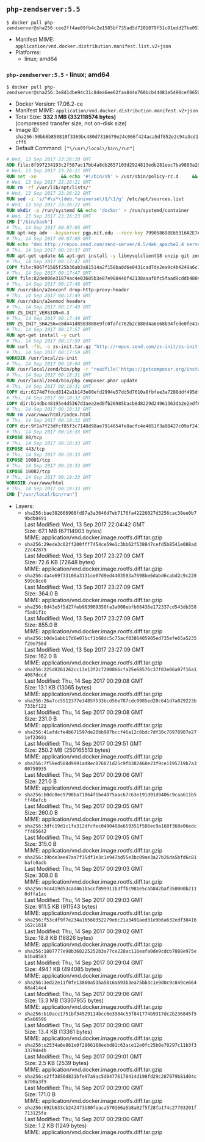 ## `php-zendserver:5.5`

```console
$ docker pull php-zendserver@sha256:cee2ff4ae09fb4c2e1585bf735ad5d7201079f51c01edd27be057e35379a0eb9
```

-	Manifest MIME: `application/vnd.docker.distribution.manifest.list.v2+json`
-	Platforms:
	-	linux; amd64

### `php-zendserver:5.5` - linux; amd64

```console
$ docker pull php-zendserver@sha256:3e8d1dbe94c31c8dea6ee62faa844e760bcb44481e5490cef065bcf6eccab3f3
```

-	Docker Version: 17.06.2-ce
-	Manifest MIME: `application/vnd.docker.distribution.manifest.v2+json`
-	Total Size: **332.1 MB (332118574 bytes)**  
	(compressed transfer size, not on-disk size)
-	Image ID: `sha256:50bb8b850810f3369bc480d7316679e24c066f424aca5df852e2c94a3cd1cff6`
-	Default Command: `["\/usr\/local\/bin\/run"]`

```dockerfile
# Wed, 13 Sep 2017 23:26:20 GMT
ADD file:8f997234193c2f587ac17bb4a8db2657103d2924813edb281eec7ba9883a2806 in / 
# Wed, 13 Sep 2017 23:26:21 GMT
RUN set -xe 		&& echo '#!/bin/sh' > /usr/sbin/policy-rc.d 	&& echo 'exit 101' >> /usr/sbin/policy-rc.d 	&& chmod +x /usr/sbin/policy-rc.d 		&& dpkg-divert --local --rename --add /sbin/initctl 	&& cp -a /usr/sbin/policy-rc.d /sbin/initctl 	&& sed -i 's/^exit.*/exit 0/' /sbin/initctl 		&& echo 'force-unsafe-io' > /etc/dpkg/dpkg.cfg.d/docker-apt-speedup 		&& echo 'DPkg::Post-Invoke { "rm -f /var/cache/apt/archives/*.deb /var/cache/apt/archives/partial/*.deb /var/cache/apt/*.bin || true"; };' > /etc/apt/apt.conf.d/docker-clean 	&& echo 'APT::Update::Post-Invoke { "rm -f /var/cache/apt/archives/*.deb /var/cache/apt/archives/partial/*.deb /var/cache/apt/*.bin || true"; };' >> /etc/apt/apt.conf.d/docker-clean 	&& echo 'Dir::Cache::pkgcache ""; Dir::Cache::srcpkgcache "";' >> /etc/apt/apt.conf.d/docker-clean 		&& echo 'Acquire::Languages "none";' > /etc/apt/apt.conf.d/docker-no-languages 		&& echo 'Acquire::GzipIndexes "true"; Acquire::CompressionTypes::Order:: "gz";' > /etc/apt/apt.conf.d/docker-gzip-indexes 		&& echo 'Apt::AutoRemove::SuggestsImportant "false";' > /etc/apt/apt.conf.d/docker-autoremove-suggests
# Wed, 13 Sep 2017 23:26:21 GMT
RUN rm -rf /var/lib/apt/lists/*
# Wed, 13 Sep 2017 23:26:22 GMT
RUN sed -i 's/^#\s*\(deb.*universe\)$/\1/g' /etc/apt/sources.list
# Wed, 13 Sep 2017 23:26:22 GMT
RUN mkdir -p /run/systemd && echo 'docker' > /run/systemd/container
# Wed, 13 Sep 2017 23:26:23 GMT
CMD ["/bin/bash"]
# Thu, 14 Sep 2017 00:07:05 GMT
RUN apt-key adv --keyserver pgp.mit.edu --recv-key 799058698E65316A2E7A4FF42EAE1437F7D2C623
# Thu, 14 Sep 2017 00:07:05 GMT
RUN echo "deb http://repos.zend.com/zend-server/8.5/deb_apache2.4 server non-free" >> /etc/apt/sources.list.d/zend-server.list
# Thu, 14 Sep 2017 00:16:37 GMT
RUN apt-get update && apt-get install -y libmysqlclient18 unzip git zend-server-php-5.5 && /usr/local/zend/bin/zendctl.sh stop
# Thu, 14 Sep 2017 00:17:47 GMT
COPY file:9067f1585f25b36ab3a81514a2f158ba0d6e0431cad7de2ea9c4b4249a6c134f in /etc/ 
# Thu, 14 Sep 2017 00:17:47 GMT
COPY file:82de006e31874ac4e03685b3e87e988446f42138aaaf0fc5faad9cddb48040ba in /etc/apache2/conf-available 
# Thu, 14 Sep 2017 00:17:48 GMT
RUN /usr/sbin/a2enconf drop-http-proxy-header
# Thu, 14 Sep 2017 00:17:49 GMT
RUN /usr/sbin/a2enmod headers
# Thu, 14 Sep 2017 00:17:49 GMT
ENV ZS_INIT_VERSION=0.3
# Thu, 14 Sep 2017 00:17:49 GMT
ENV ZS_INIT_SHA256=e8d441d8503808e9fc0fafc762b2cb80d4a6e68b94fede0fe41efdeac10800cb
# Thu, 14 Sep 2017 00:17:57 GMT
RUN apt-get install -y curl
# Thu, 14 Sep 2017 00:17:59 GMT
RUN curl -fSL -o zs-init.tar.gz "http://repos.zend.com/zs-init/zs-init-docker-${ZS_INIT_VERSION}.tar.gz"     && echo "${ZS_INIT_SHA256} *zs-init.tar.gz" | sha256sum -c -     && mkdir /usr/local/zs-init     && tar xzf zs-init.tar.gz --strip-components=1 -C /usr/local/zs-init     && rm zs-init.tar.gz
# Thu, 14 Sep 2017 00:17:59 GMT
WORKDIR /usr/local/zs-init
# Thu, 14 Sep 2017 00:18:04 GMT
RUN /usr/local/zend/bin/php -r "readfile('https://getcomposer.org/installer');" | /usr/local/zend/bin/php
# Thu, 14 Sep 2017 00:18:31 GMT
RUN /usr/local/zend/bin/php composer.phar update
# Thu, 14 Sep 2017 00:18:31 GMT
COPY dir:6174d7fdcd8142a1b143e80efd2994e57dd5d7610a8fbfee3a7288ddf495dfdf in /usr/local/bin 
# Thu, 14 Sep 2017 00:18:32 GMT
COPY dir:b14dbc48195e4d5367d3aea2ed0fb26985bacb8d8229d24961363db2e2edf8f0 in /usr/local/zend/var/plugins/ 
# Thu, 14 Sep 2017 00:18:32 GMT
RUN rm /var/www/html/index.html
# Thu, 14 Sep 2017 00:18:32 GMT
COPY dir:9f1a7f23dfcf85f3c7148d98ae7914654fe8acfc4e4651f3a08427c09af24198 in /var/www/html 
# Thu, 14 Sep 2017 00:18:33 GMT
EXPOSE 80/tcp
# Thu, 14 Sep 2017 00:18:33 GMT
EXPOSE 443/tcp
# Thu, 14 Sep 2017 00:18:33 GMT
EXPOSE 10081/tcp
# Thu, 14 Sep 2017 00:18:33 GMT
EXPOSE 10082/tcp
# Thu, 14 Sep 2017 00:18:33 GMT
WORKDIR /var/www/html
# Thu, 14 Sep 2017 00:18:33 GMT
CMD ["/usr/local/bin/run"]
```

-	Layers:
	-	`sha256:bae382666908fd87a3a3646d7eb7176fa42226027d3256cac38ee0b79bdb0491`  
		Last Modified: Wed, 13 Sep 2017 22:04:42 GMT  
		Size: 67.1 MB (67114903 bytes)  
		MIME: application/vnd.docker.image.rootfs.diff.tar.gzip
	-	`sha256:29ede3c02ff200fff7454ce59e1c3bb62f538847cefd5b8541e088ad22c42879`  
		Last Modified: Wed, 13 Sep 2017 23:27:09 GMT  
		Size: 72.6 KB (72648 bytes)  
		MIME: application/vnd.docker.image.rootfs.diff.tar.gzip
	-	`sha256:da4e69f33106a3131ce07d9ed4403593a7698be6dabd6cabd2c9c228599c8ce0`  
		Last Modified: Wed, 13 Sep 2017 23:27:09 GMT  
		Size: 364.0 B  
		MIME: application/vnd.docker.image.rootfs.diff.tar.gzip
	-	`sha256:8d43e5f5d27feb983909350fa3a008ebfb66436e172337cd543db358f5a01f1c`  
		Last Modified: Wed, 13 Sep 2017 23:27:09 GMT  
		Size: 855.0 B  
		MIME: application/vnd.docker.image.rootfs.diff.tar.gzip
	-	`sha256:b0de1abb17d6e07bcf1b68dc5c75acf0386405905ed735efe65a5235f29e756d`  
		Last Modified: Wed, 13 Sep 2017 23:27:09 GMT  
		Size: 162.0 B  
		MIME: application/vnd.docker.image.rootfs.diff.tar.gzip
	-	`sha256:225d0261262cc13e13f2c7200866cfa25e68576c37f03e06a97f16a14087dccd`  
		Last Modified: Thu, 14 Sep 2017 00:29:08 GMT  
		Size: 13.1 KB (13065 bytes)  
		MIME: application/vnd.docker.image.rootfs.diff.tar.gzip
	-	`sha256:26a7cc5512377e3485f533bcd56e787cdc0985ed28c641d7a029223b733bf122`  
		Last Modified: Thu, 14 Sep 2017 00:29:08 GMT  
		Size: 231.0 B  
		MIME: application/vnd.docker.image.rootfs.diff.tar.gzip
	-	`sha256:41afdcfe4b671597de20bb987bccf46a12c6bdc7df38c70978907e271ef23691`  
		Last Modified: Thu, 14 Sep 2017 00:29:51 GMT  
		Size: 250.2 MB (250165513 bytes)  
		MIME: application/vnd.docker.image.rootfs.diff.tar.gzip
	-	`sha256:7f59ed508d9991ad8ec076871d25c9fb382468e23f9ce1195719b7a300750935`  
		Last Modified: Thu, 14 Sep 2017 00:29:06 GMT  
		Size: 221.0 B  
		MIME: application/vnd.docker.image.rootfs.diff.tar.gzip
	-	`sha256:b0dc0ec9790ba71064f1be4075aac67c63e191d91d9406c9caa611b5ff46efcb`  
		Last Modified: Thu, 14 Sep 2017 00:29:05 GMT  
		Size: 260.0 B  
		MIME: application/vnd.docker.image.rootfs.diff.tar.gzip
	-	`sha256:3dfc19d1c1fa312dfcfec0490488e659351f586ec9a168f368e06edcff465642`  
		Last Modified: Thu, 14 Sep 2017 00:29:05 GMT  
		Size: 315.0 B  
		MIME: application/vnd.docker.image.rootfs.diff.tar.gzip
	-	`sha256:39bde3ee47aa7f35df1e3c1e947bd55e3bc09ae3a27b26da5bfd6c81bafc0adb`  
		Last Modified: Thu, 14 Sep 2017 00:29:03 GMT  
		Size: 308.0 B  
		MIME: application/vnd.docker.image.rootfs.diff.tar.gzip
	-	`sha256:9c4419d53cad461b5ccf899911b3ffbc981e5cab842baf350000b2110dffa1ac`  
		Last Modified: Thu, 14 Sep 2017 00:29:03 GMT  
		Size: 911.5 KB (911543 bytes)  
		MIME: application/vnd.docker.image.rootfs.diff.tar.gzip
	-	`sha256:f53cdf9f7e234a16560352279e6c21a3491aed31e9b6a632edf38416162c1618`  
		Last Modified: Thu, 14 Sep 2017 00:29:02 GMT  
		Size: 18.8 KB (18826 bytes)  
		MIME: application/vnd.docker.image.rootfs.diff.tar.gzip
	-	`sha256:1807777e98b368225252b3a77ce228ac116eafa0de9cdcb7088e975eb1ba8583`  
		Last Modified: Thu, 14 Sep 2017 00:29:04 GMT  
		Size: 494.1 KB (494085 bytes)  
		MIME: application/vnd.docker.image.rootfs.diff.tar.gzip
	-	`sha256:3ed22e11f0fe13860a535a5816a693b3ea75bb3c1e9d0c9c049ce66468a414e4`  
		Last Modified: Thu, 14 Sep 2017 00:29:06 GMT  
		Size: 13.3 MB (13307955 bytes)  
		MIME: application/vnd.docker.image.rootfs.diff.tar.gzip
	-	`sha256:b10acc1751bf34529114bcc6e3984c53f841774b9317dc2b236845f5e5a66596`  
		Last Modified: Thu, 14 Sep 2017 00:29:00 GMT  
		Size: 13.4 KB (13361 bytes)  
		MIME: application/vnd.docker.image.rootfs.diff.tar.gzip
	-	`sha256:e2534a6e861e0f2866168eebd81c63ace12e0fc25b0e70297c11b3f333794e4b`  
		Last Modified: Thu, 14 Sep 2017 00:29:01 GMT  
		Size: 2.5 KB (2539 bytes)  
		MIME: application/vnd.docker.image.rootfs.diff.tar.gzip
	-	`sha256:e2ff3850d831bfe97a9ac5d04776178414d198fd29c287079b81d04cb700a3f9`  
		Last Modified: Thu, 14 Sep 2017 00:29:00 GMT  
		Size: 171.0 B  
		MIME: application/vnd.docker.image.rootfs.diff.tar.gzip
	-	`sha256:692b633cb242473b80feaca570166a5b8a02f5f28fa174c27703201f713125fa`  
		Last Modified: Thu, 14 Sep 2017 00:29:00 GMT  
		Size: 1.2 KB (1249 bytes)  
		MIME: application/vnd.docker.image.rootfs.diff.tar.gzip
